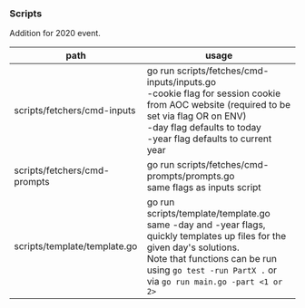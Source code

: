### Scripts
Addition for 2020 event. 

path|usage
---|---
scripts/fetchers/cmd-inputs | go run scripts/fetches/cmd-inputs/inputs.go <br>-cookie flag for session cookie from AOC website (required to be set via flag OR on ENV) <br> -day flag defaults to today<br>-year flag defaults to current year
scripts/fetchers/cmd-prompts | go run scripts/fetches/cmd-prompts/prompts.go<br>same flags as inputs script
scripts/template/template.go | go run scripts/template/template.go<br> same -day and -year flags, quickly templates up files for the given day's solutions.<br> Note that functions can be run using `go test -run PartX .` or via `go run main.go -part <1 or 2>`
